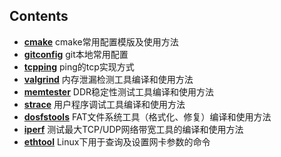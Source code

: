 
## Contents
* **[cmake](./gitconfig)** cmake常用配置模版及使用方法  
* **[gitconfig](./gitconfig)** git本地常用配置  
* **[tcpping](./tcpping)** ping的tcp实现方式  
* **[valgrind](./valgrind)** 内存泄漏检测工具编译和使用方法  
* **[memtester](./memtester)** DDR稳定性测试工具编译和使用方法  
* **[strace](./strace)** 用户程序调试工具编译和使用方法  
* **[dosfstools](./dosfstools)** FAT文件系统工具（格式化、修复）编译和使用方法  
* **[iperf](./iperf)** 测试最大TCP/UDP网络带宽工具的编译和使用方法  
* **[ethtool](./ethtool)** Linux下用于查询及设置网卡参数的命令  
